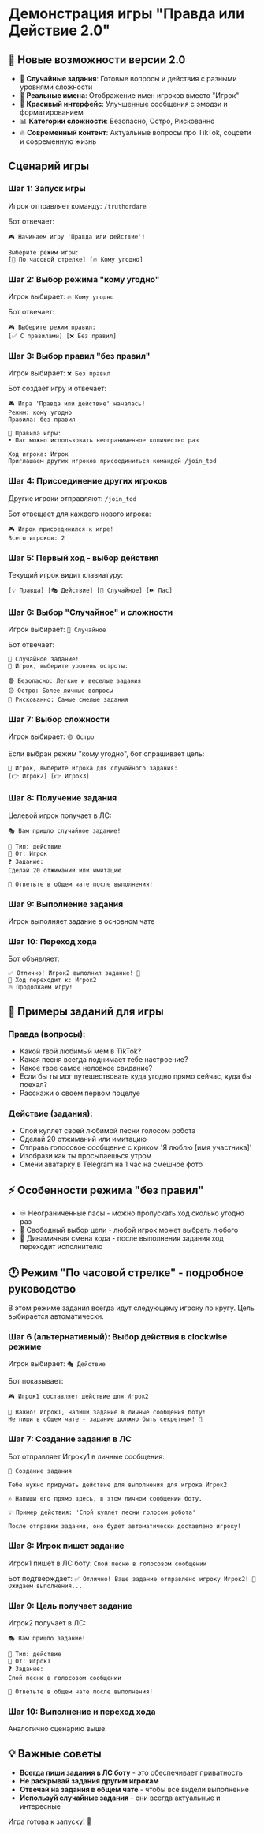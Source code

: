 # Демонстрация игры "Правда или Действие 2.0"

## 🎉 Новые возможности версии 2.0
- 🎲 **Случайные задания**: Готовые вопросы и действия с разными уровнями сложности
- 👥 **Реальные имена**: Отображение имен игроков вместо "Игрок"
- 🎨 **Красивый интерфейс**: Улучшенные сообщения с эмодзи и форматированием
- 📊 **Категории сложности**: Безопасно, Остро, Рискованно
- 🔥 **Современный контент**: Актуальные вопросы про TikTok, соцсети и современную жизнь

##  Сценарий игры

### Шаг 1: Запуск игры
Игрок отправляет команду: `/truthordare`

Бот отвечает:
```
🎮 Начинаем игру 'Правда или действие'!

Выберите режим игры:
[🎯 По часовой стрелке] [🔥 Кому угодно]
```

### Шаг 2: Выбор режима "кому угодно"
Игрок выбирает: `🔥 Кому угодно`

Бот отвечает:
```
🎮 Выберите режим правил:
[✅ С правилами] [❌ Без правил]
```

### Шаг 3: Выбор правил "без правил"  
Игрок выбирает: `❌ Без правил`

Бот создает игру и отвечает:
```
🎮 Игра 'Правда или действие' началась!
Режим: кому угодно
Правила: без правил

📜 Правила игры:
• Пас можно использовать неограниченное количество раз

Ход игрока: Игрок
Приглашаем других игроков присоединиться командой /join_tod
```

### Шаг 4: Присоединение других игроков
Другие игроки отправляют: `/join_tod`

Бот отвещает для каждого нового игрока:
```
🎮 Игрок присоединился к игре!
Всего игроков: 2
```

### Шаг 5: Первый ход - выбор действия
Текущий игрок видит клавиатуру:
```
[💡 Правда] [🎭 Действие] [🎲 Случайное] [⏭️ Пас]
```

### Шаг 6: Выбор "Случайное" и сложности
Игрок выбирает: `🎲 Случайное`

Бот отвечает:
```
🎲 Случайное задание!
👤 Игрок, выберите уровень остроты:

🟢 Безопасно: Легкие и веселые задания
🟡 Остро: Более личные вопросы
🔴 Рискованно: Самые смелые задания
```

### Шаг 7: Выбор сложности
Игрок выбирает: `🟡 Остро`

Если выбран режим "кому угодно", бот спрашивает цель:
```
🎯 Игрок, выберите игрока для случайного задания:
[👉 Игрок2] [👉 Игрок3]
```

### Шаг 8: Получение задания
Целевой игрок получает в ЛС:
```
🎭 Вам пришло случайное задание!

📝 Тип: действие
👤 От: Игрок
❓ Задание:
Сделай 20 отжиманий или имитацию

💬 Ответьте в общем чате после выполнения!
```

### Шаг 9: Выполнение задания
Игрок выполняет задание в основном чате

### Шаг 10: Переход хода
Бот объявляет:
```
✅ Отлично! Игрок2 выполнил задание! 🎉
🎯 Ход переходит к: Игрок2
🔥 Продолжаем игру!
```

## 🎯 Примеры заданий для игры

### Правда (вопросы):
- Какой твой любимый мем в TikTok?
- Какая песня всегда поднимает тебе настроение?
- Какое твое самое неловкое свидание?
- Если бы ты мог путешествовать куда угодно прямо сейчас, куда бы поехал?
- Расскажи о своем первом поцелуе

### Действие (задания):
- Спой куплет своей любимой песни голосом робота
- Сделай 20 отжиманий или имитацию
- Отправь голосовое сообщение с криком 'Я люблю [имя участника]'
- Изобрази как ты просыпаешься утром
- Смени аватарку в Telegram на 1 час на смешное фото

## ⚡ Особенности режима "без правил"
- ♾️ Неограниченные пасы - можно пропускать ход сколько угодно раз
- 🎯 Свободный выбор цели - любой игрок может выбрать любого
- 🔄 Динамичная смена хода - после выполнения задания ход переходит исполнителю

## 🕐 Режим "По часовой стрелке" - подробное руководство

В этом режиме задания всегда идут следующему игроку по кругу. Цель выбирается автоматически.

### Шаг 6 (альтернативный): Выбор действия в clockwise режиме
Игрок выбирает: `🎭 Действие`

Бот показывает:
```
🎮 Игрок1 составляет действие для Игрок2

📩 Важно! Игрок1, напиши задание в личные сообщения боту!
Не пиши в общем чате - задание должно быть секретным! 🤫
```

### Шаг 7: Создание задания в ЛС
Бот отправляет Игроку1 в личные сообщения:
```
📝 Создание задания

Тебе нужно придумать действие для выполнения для игрока Игрок2

✍️ Напиши его прямо здесь, в этом личном сообщении боту.

💡 Пример действия: 'Спой куплет песни голосом робота'

После отправки задания, оно будет автоматически доставлено игроку!
```

### Шаг 8: Игрок пишет задание
Игрок1 пишет в ЛС боту: `Спой песню в голосовом сообщении`

Бот подтверждает: `✅ Отлично! Ваше задание отправлено игроку Игрок2! 🎉 Ожидаем выполнения...`

### Шаг 9: Цель получает задание
Игрок2 получает в ЛС:
```
🎭 Вам пришло задание!

📝 Тип: действие
👤 От: Игрок1
❓ Задание:
Спой песню в голосовом сообщении

💬 Ответьте в общем чате после выполнения!
```

### Шаг 10: Выполнение и переход хода
Аналогично сценарию выше.

## 💡 Важные советы
- **Всегда пиши задания в ЛС боту** - это обеспечивает приватность
- **Не раскрывай задания другим игрокам**
- **Отвечай на задания в общем чате** - чтобы все видели выполнение
- **Используй случайные задания** - они всегда актуальные и интересные

Игра готова к запуску! 🚀